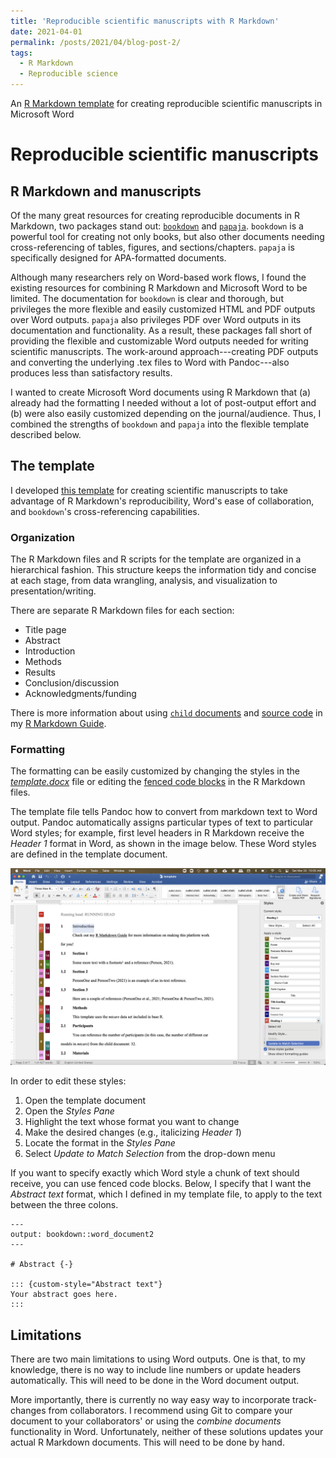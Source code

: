 ```yaml
---
title: 'Reproducible scientific manuscripts with R Markdown'
date: 2021-04-01
permalink: /posts/2021/04/blog-post-2/
tags:
  - R Markdown
  - Reproducible science
---
```


An [R Markdown template](https://github.com/hollzzar/manuscript-template) for creating reproducible scientific manuscripts in Microsoft Word

Reproducible scientific manuscripts
===================================

## R Markdown and manuscripts

Of the many great resources for creating reproducible documents in R Markdown, two packages stand out: [`bookdown`](https://github.com/rstudio/bookdown) and [`papaja`](https://github.com/crsh/papaja).
`bookdown` is a powerful tool for creating not only books, but also other documents needing cross-referencing of tables, figures, and sections/chapters.
`papaja` is specifically designed for APA-formatted documents.

Although many researchers rely on Word-based work flows, I found the existing resources for combining R Markdown and Microsoft Word to be limited.
The documentation for `bookdown` is clear and thorough, but privileges the more flexible and easily customized HTML and PDF outputs over Word outputs.
`papaja` also privileges PDF over Word outputs in its documentation and functionality.
As a result, these packages fall short of providing the flexible and customizable Word outputs needed for writing scientific manuscripts.
The work-around approach---creating PDF outputs and converting the underlying .tex files to Word with Pandoc---also produces less than satisfactory results.

I wanted to create Microsoft Word documents using R Markdown that (a) already had the formatting I needed without a lot of post-output effort and (b) were also easily customized depending on the journal/audience.
Thus, I combined the strengths of `bookdown` and `papaja` into the flexible template described below.

## The template

I developed [this template](https://github.com/hollzzar/manuscript-template) for creating scientific manuscripts to take advantage of R Markdown's reproducibility, Word's ease of collaboration, and `bookdown`'s cross-referencing capabilities.

### Organization

The R Markdown files and R scripts for the template are organized in a hierarchical fashion.
This structure keeps the information tidy and concise at each stage, from data wrangling, analysis, and visualization to presentation/writing.

There are separate R Markdown files for each section:

- Title page
- Abstract
- Introduction
- Methods
- Results
- Conclusion/discussion
- Acknowledgments/funding

There is more information about using [`child` documents](https://www.hzaharchuk.com/rmarkdown-guide/organization.html#child-documents) and [source code](https://www.hzaharchuk.com/rmarkdown-guide/organization.html#source) in my [R Markdown Guide](https://www.hzaharchuk.com/rmarkdown-guide/).

### Formatting

The formatting can be easily customized by changing the styles in the [*template.docx*](https://www.hzaharchuk.com/rmarkdown-guide/template.html#word-1) file or editing the [fenced code blocks](https://pandoc.org/MANUAL.html#fenced-code-blocks) in the R Markdown files.

The template file tells Pandoc how to convert from markdown text to Word output.
Pandoc automatically assigns particular types of text to particular Word styles; for example, first level headers in R Markdown receive the *Header 1* format in Word, as shown in the image below.
These Word styles are defined in the template document.

![](/images/template_word.png)

In order to edit these styles:

1. Open the template document
1. Open the *Styles Pane*
1. Highlight the text whose format you want to change
1. Make the desired changes (e.g., italicizing *Header 1*)
1. Locate the format in the *Styles Pane*
1. Select *Update to Match Selection* from the drop-down menu

If you want to specify exactly which Word style a chunk of text should receive, you can use fenced code blocks.
Below, I specify that I want the *Abstract text* format, which I defined in my template file, to apply to the text between the three colons.

```
---
output: bookdown::word_document2
---

# Abstract {-}

::: {custom-style="Abstract text"}
Your abstract goes here.
:::
```

## Limitations

There are two main limitations to using Word outputs. 
One is that, to my knowledge, there is no way to include line numbers or update headers automatically.
This will need to be done in the Word document output.

More importantly, there is currently no way easy way to incorporate track-changes from collaborators.
I recommend using Git to compare your document to your collaborators' or using the *combine documents* functionality in Word.
Unfortunately, neither of these solutions updates your actual R Markdown documents.
This will need to be done by hand.